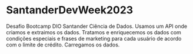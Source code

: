 # SantanderDevWeek2023
Desafio Bootcamp DIO Santander Ciência de Dados.
Usamos um API onde criamos e extraimos os dados. 
Tratamos e enriquecemos os dados com condições especiais e frases de marketing para cada usuário de acordo com o limite de crédito. 
Carregamos os dados.
